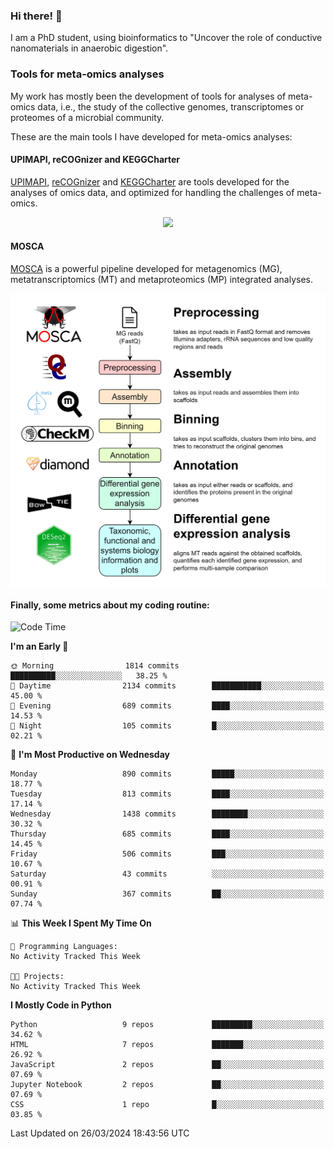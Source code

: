 ### Hi there! 👋

I am a PhD student, using bioinformatics to "Uncover the role of conductive nanomaterials in anaerobic digestion".

### Tools for meta-omics analyses

My work has mostly been the development of tools for analyses of meta-omics data, i.e., the study of the collective genomes, transcriptomes or proteomes of a microbial community.

These are the main tools I have developed for meta-omics analyses:

#### UPIMAPI, reCOGnizer and KEGGCharter

[UPIMAPI](https://github.com/iquasere/UPIMAPI), [reCOGnizer](https://github.com/iquasere/reCOGnizer) and [KEGGCharter](https://github.com/iquasere/KEGGCharter) are tools developed for the analyses of omics data, and optimized for handling the challenges of meta-omics.

<p align="center">
    <img src="assets/annotation_paper.png">
</p>

#### MOSCA

[MOSCA](https://github.com/iquasere/MOSCA) is a powerful pipeline developed for metagenomics (MG), metatranscriptomics (MT) and metaproteomics (MP) integrated analyses.

<p align="center">
    <img src="assets/mosca_workflow.png" align="center" width="700">
</p>


#### Finally, some metrics about my coding routine:

<!--START_SECTION:waka-->
![Code Time](http://img.shields.io/badge/Code%20Time-819%20hrs%203%20mins-blue)

**I'm an Early 🐤** 

```text
🌞 Morning                1814 commits        ██████████░░░░░░░░░░░░░░░   38.25 % 
🌆 Daytime                2134 commits        ███████████░░░░░░░░░░░░░░   45.00 % 
🌃 Evening                689 commits         ████░░░░░░░░░░░░░░░░░░░░░   14.53 % 
🌙 Night                  105 commits         █░░░░░░░░░░░░░░░░░░░░░░░░   02.21 % 
```
📅 **I'm Most Productive on Wednesday** 

```text
Monday                   890 commits         █████░░░░░░░░░░░░░░░░░░░░   18.77 % 
Tuesday                  813 commits         ████░░░░░░░░░░░░░░░░░░░░░   17.14 % 
Wednesday                1438 commits        ████████░░░░░░░░░░░░░░░░░   30.32 % 
Thursday                 685 commits         ████░░░░░░░░░░░░░░░░░░░░░   14.45 % 
Friday                   506 commits         ███░░░░░░░░░░░░░░░░░░░░░░   10.67 % 
Saturday                 43 commits          ░░░░░░░░░░░░░░░░░░░░░░░░░   00.91 % 
Sunday                   367 commits         ██░░░░░░░░░░░░░░░░░░░░░░░   07.74 % 
```


📊 **This Week I Spent My Time On** 

```text
💬 Programming Languages: 
No Activity Tracked This Week

🐱‍💻 Projects: 
No Activity Tracked This Week
```

**I Mostly Code in Python** 

```text
Python                   9 repos             █████████░░░░░░░░░░░░░░░░   34.62 % 
HTML                     7 repos             ███████░░░░░░░░░░░░░░░░░░   26.92 % 
JavaScript               2 repos             ██░░░░░░░░░░░░░░░░░░░░░░░   07.69 % 
Jupyter Notebook         2 repos             ██░░░░░░░░░░░░░░░░░░░░░░░   07.69 % 
CSS                      1 repo              █░░░░░░░░░░░░░░░░░░░░░░░░   03.85 % 
```




 Last Updated on 26/03/2024 18:43:56 UTC
<!--END_SECTION:waka-->
